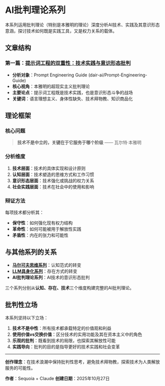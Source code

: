 # AI批判理论系列

本系列运用批判理论（特别是本雅明的理论）深度分析AI技术、实践及其意识形态意涵，探讨技术如何既是实践工具，又是权力关系的载体。

## 文章结构

### 第一篇：[提示词工程的双重性：技术实践与意识形态批判](./01-提示词工程的双重性-技术实践与意识形态批判.md)
- **分析对象**：Prompt Engineering Guide (dair-ai/Prompt-Engineering-Guide)
- **核心视角**：本雅明的超现实主义批判理论
- **主要论点**：提示词工程既是技术实践，也是意识形态斗争的战场
- **关键词**：语言理想主义、身体性缺失、技术拜物教、知识商品化

## 理论框架

### 核心问题
> **技术不是中立的，关键在于它服务于哪个阶级** —— 瓦尔特·本雅明

### 分析维度
1. **技术层面**：技术的具体实现和设计原则
2. **认知层面**：技术塑造的思维方式和工作习惯
3. **意识形态层面**：技术强化或挑战的权力关系
4. **社会实践层面**：技术在社会中的使用和影响

### 辩证方法
每项技术都分析其：
- **保守性**：如何强化现有权力结构
- **革命性**：如何可能被用于解放性实践
- **矛盾性**：内在的张力和可能性

## 与其他系列的关系

- **[马尔可夫思维系列](../马尔可夫思维系列/)**：认知范式的转变
- **[LLM具身化系列](../LLM具身化系列/)**：存在方式的转变
- **AI批判理论系列**：AI技术的意识形态批判

三个系列分别从**认知、存在、技术**三个维度构建完整的AI批判理论。

## 批判性立场

本系列坚持以下立场：

1. **技术不是中性**：所有技术都承载特定的价值观和利益
2. **使用价值vs交换价值**：区分技术的实用功能及其在资本主义中的角色
3. **乐观的批判**：既看到技术的局限，也探索其解放性可能
4. **实践导向**：批判的目的是指导更好的技术实践和社会变革

---

**创作理念**：在技术浪潮中保持批判性思考，避免技术拜物教，探索技术为人类解放服务的可能性。

**作者**：Sequoia + Claude
**创建日期**：2025年10月27日